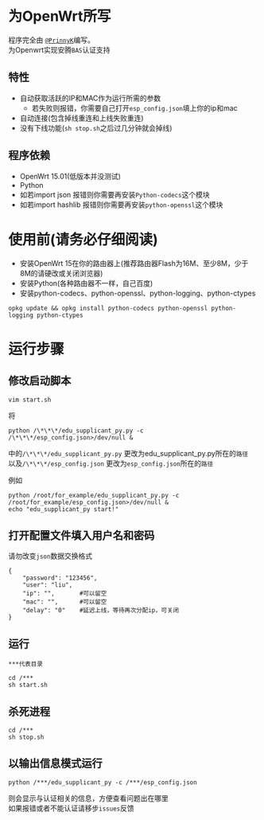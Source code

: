 # 为OpenWrt所写
程序完全由 [`@PrinnyK`](https://github.com/PrinnyK)编写。   
为Openwrt实现安腾`BAS`认证支持

## 特性
* 自动获取活跃的IP和MAC作为运行所需的参数
	- 若失败则报错，你需要自己打开`esp_config.json`填上你的ip和mac
* 自动连接(包含掉线重连和上线失败重连)
* 没有下线功能(`sh stop.sh`之后过几分钟就会掉线)

## 程序依赖
* OpenWrt 15.01(低版本并没测试)
* Python 
* 如若import json 报错则你需要再安装`Python-codecs`这个模块
* 如若import hashlib 报错则你需要再安装`python-openssl`这个模块

# 使用前(请务必仔细阅读)
* 安装OpenWrt 15在你的路由器上(推荐路由器Flash为16M、至少8M，少于8M的请硬改或关闭浏览器)
* 安装Python(各种路由器不一样，自己百度)
* 安装python-codecs、python-openssl、python-logging、python-ctypes

```
opkg update && opkg install python-codecs python-openssl python-logging python-ctypes
```
# 运行步骤
## 修改启动脚本
```
vim start.sh
```
将 
```
python /\*\*\*/edu_supplicant_py.py -c /\*\*\*/esp_config.json>/dev/null &
```  
中的`/\*\*\*/edu_supplicant_py.py` 更改为edu_supplicant_py.py所在的`路径`  
以及`/\*\*\*/esp_config.json` 更改为`esp_config.json`所在的`路径`  

例如
```
python /root/for_example/edu_supplicant_py.py -c /root/for_example/esp_config.json>/dev/null &
echo "edu_supplicant_py start!"

```

## 打开配置文件填入用户名和密码
请勿改变`json`数据交换格式 
 
```
{	
	"password": "123456", 
	"user": "liu", 
	"ip": "",		#可以留空 
	"mac": "",		#可以留空
	"delay": "0"	#延迟上线，等待再次分配ip，可关闭
}
```

## 运行
`***代表目录`
```
cd /***
sh start.sh
```

## 杀死进程
```
cd /***
sh stop.sh
```


## 以输出信息模式运行
```
python /***/edu_supplicant_py -c /***/esp_config.json
```
则会显示与认证相关的信息，方便查看问题出在哪里  
如果报错或者不能认证请移步`issues`反馈